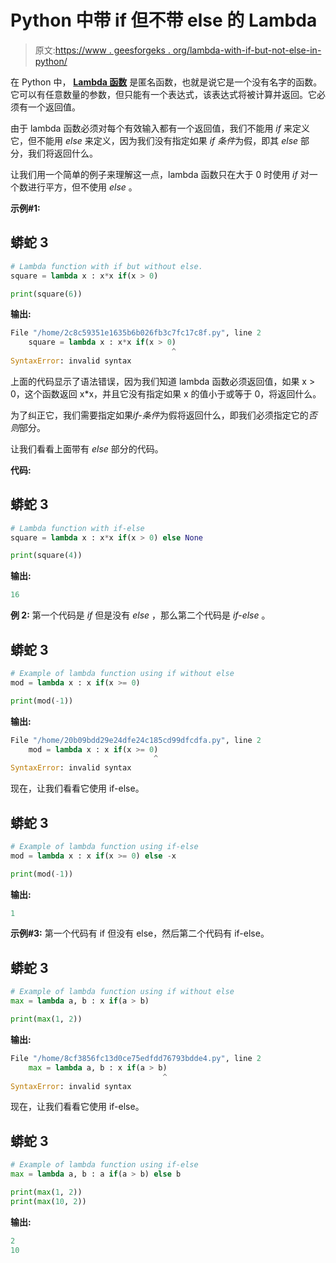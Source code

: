 # Python 中带 if 但不带 else 的 Lambda

> 原文:[https://www . geesforgeks . org/lambda-with-if-but-not-else-in-python/](https://www.geeksforgeeks.org/lambda-with-if-but-without-else-in-python/)

在 Python 中， [**Lambda 函数**](https://www.geeksforgeeks.org/python-lambda/) 是匿名函数，也就是说它是一个没有名字的函数。它可以有任意数量的参数，但只能有一个表达式，该表达式将被计算并返回。它必须有一个返回值。

由于 lambda 函数必须对每个有效输入都有一个返回值，我们不能用 *if* 来定义它，但不能用 *else* 来定义，因为我们没有指定如果 *if 条件*为假，即其 *else* 部分，我们将返回什么。

让我们用一个简单的例子来理解这一点，lambda 函数只在大于 0 时使用 *if* 对一个数进行平方，但不使用 *else* 。

**示例#1:**

## 蟒蛇 3

```py
# Lambda function with if but without else.
square = lambda x : x*x if(x > 0)

print(square(6))
```

**输出:**

```py
File "/home/2c8c59351e1635b6b026fb3c7fc17c8f.py", line 2
    square = lambda x : x*x if(x > 0)
                                    ^
SyntaxError: invalid syntax
```

上面的代码显示了语法错误，因为我们知道 lambda 函数必须返回值，如果 x > 0，这个函数返回 x*x，并且它没有指定如果 x 的值小于或等于 0，将返回什么。

为了纠正它，我们需要指定如果*if-条件*为假将返回什么，即我们必须指定它的*否则*部分。

让我们看看上面带有 *else* 部分的代码。

**代码:**

## 蟒蛇 3

```py
# Lambda function with if-else
square = lambda x : x*x if(x > 0) else None

print(square(4))
```

**输出:**

```py
16
```

**例 2:** 第一个代码是 *if* 但是没有 *else* ，那么第二个代码是 *if-else* 。

## 蟒蛇 3

```py
# Example of lambda function using if without else
mod = lambda x : x if(x >= 0)

print(mod(-1))
```

**输出:**

```py
File "/home/20b09bdd29e24dfe24c185cd99dfcdfa.py", line 2
    mod = lambda x : x if(x >= 0)
                                ^
SyntaxError: invalid syntax
```

现在，让我们看看它使用 if-else。

## 蟒蛇 3

```py
# Example of lambda function using if-else
mod = lambda x : x if(x >= 0) else -x

print(mod(-1))
```

**输出:**

```py
1
```

**示例#3:** 第一个代码有 if 但没有 else，然后第二个代码有 if-else。

## 蟒蛇 3

```py
# Example of lambda function using if without else
max = lambda a, b : x if(a > b)

print(max(1, 2))
```

**输出:**

```py
File "/home/8cf3856fc13d0ce75edfdd76793bdde4.py", line 2
    max = lambda a, b : x if(a > b)
                                  ^
SyntaxError: invalid syntax
```

现在，让我们看看它使用 if-else。

## 蟒蛇 3

```py
# Example of lambda function using if-else
max = lambda a, b : a if(a > b) else b

print(max(1, 2))
print(max(10, 2))
```

**输出:**

```py
2
10
```